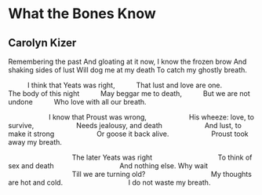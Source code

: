 # What the Bones Know
## Carolyn Kizer
Remembering the past
And gloating at it now,
I know the frozen brow
And shaking sides of lust
Will dog me at my death
To catch my ghostly breath.

          I think that Yeats was right,
          That lust and love are one.
          The body of this night
          May beggar me to death,
          But we are not undone
          Who love with all our breath.

                     I know that Proust was wrong,
                     His wheeze: love, to survive,
                     Needs jealousy, and death
                     And lust, to make it strong
                     Or goose it back alive.
                     Proust took away my breath.

                                 The later Yeats was right
                                 To think of sex and death
                                 And nothing else. Why wait
                                 Till we are turning old?
                                 My thoughts are hot and cold.
                                 I do not waste my breath.